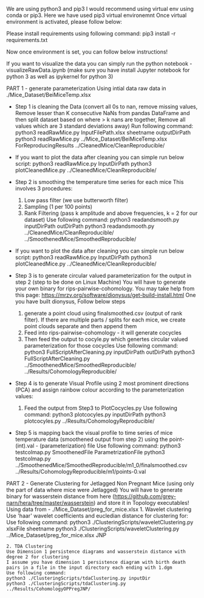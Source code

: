 We are using python3 and pip3
I would recommend using virtual env using conda or pip3. Here we have used pip3 virtual environemnt
Once virtual environment is activated, please follow below:

Please install requirements using following command:
pip3 install -r requirements.txt

Now once environment is set, you can follow below instructions!

If you want to visualize the data you can simply run the python notebook - visualizeRawData.ipynb (make sure you have install Jupyter notebook for python 3 as well as ipykernel for python 3)

PART 1 - generate parameterization
Using intial data raw data in ./Mice_Dataset/BeiMiceTemp.xlsx
* Step 1 is cleaning the Data 
    (convert all 0s to nan, remove missing values, Remove lesser than K consecutive NaNs from pandas DataFrame and then split dataset based on where > k nans are together, Remove all values which are 3 standard deviations away)
    Run following command:
    python3 readRawMice.py InputFilePath.xlsx sheetname outputDirPath
    python3 readRawMice.py ../Mice_Dataset/BeiMiceTemp.xlsx ForReproducingResults ../CleanedMice/CleanReproducible/

* If you want to plot the data after cleaning you can simple run below script:
    python3 readRawMice.py InputDirPath
    python3 plotCleanedMice.py ../CleanedMice/CleanReproducible/ 

* Step 2 is smoothing the temperature time series for each mice
   This involves 3 procedures:
   1. Low pass filter (we use butterworth filter)
   2. Sampling (1 per 100 points)
   3. Rank Filtering (pass k amplitude and above frequencies, k = 2 for our dataset)
   Use following command:
   python3 readandsmooth.py inputDirPath outDirPath 
   python3 readandsmooth.py ../CleanedMice/CleanReproducible/ ../SmoothenedMice/SmoothedReproducible/  

* If you want to plot the data after cleaning you can simple run below script:
    python3 readRawMice.py InputDirPath
    python3 plotCleanedMice.py ../CleanedMice/CleanReproducible/ 

* Step 3 is to generate circular valued parameterization for the output in step 2 (step to be done on Linux Machine)
You will have to generate your own binary for rips-pairwise-cohomology. You may take help from this page: https://mrzv.org/software/dionysus/get-build-install.html
One you have built dionysus, Follow below steps
    1. generate a point cloud using finalsmoothed.csv (output of rank filter). If there are multiple parts / splits for each mice, we create point clouds separate and then append them
    2. Feed into rips-pairwise-cohomology - it will generate cocycles
    3. Then feed the output to cocyle.py which genertes circular valued parameterization for those cocycles
    Use following command:
    python3 FullScriptAfterCleaning.py inputDirPath outDirPath
    python3 FullScriptAfterCleaning.py ../SmoothenedMice/SmoothedReproducible/ ../Results/CohomologyReproducible/

* Step 4 is to generate Visual Profile using 2 most prominent directions (PCA) and assign rainbow colour according to the parameterization values:
    1. Feed the output from Step3 to PlotCocycles.py
    Use following command:
    python3 plotcocyles.py inputDirPath
    python3 plotcocyles.py ../Results/CohomologyReproducible/

* Step 5 is mapping back the visual profile to time series of mice temperature data (smoothened output from step 2)
using the point-(int).val - (parameterization) file
    Use following command:
    python3 testcolmap.py SmoothenedFile ParametrizationFile
    python3 testcolmap.py ../SmoothenedMice/SmoothedReproducible/m1_0/finalsmoothed.csv ../Results/CohomologyReproducible/m1/points-0.val

PART 2 - Generate Clustering for Jetlagged Non Pregnant Mice (using only the part of data where mice were Jetlagged)
You will have to generate binary for wasserstein distance from here (https://github.com/grey-narn/hera/tree/master/wasserstein)
and store it in Topology executables!
Using data from - ./Mice_Dataset/preg_for_mice.xlsx
    1. Wavelet clustering
    Use 'haar' wavelet coefficients and eucledian distance for clustering for:
    Use following command:
    python3 ./ClusteringScripts/waveletClustering.py xlsxFile sheetname
    python3 ./ClusteringScripts/waveletClustering.py ../Mice_Dataset/preg_for_mice.xlsx JNP

    2. TDA Clustering
    Use Dimension 1 persistence diagrams and wasserstein distance with degree 2 for clustering
    I assume you have dimension 1 persistence diagram with birth death pairs in a file in the input directory each ending with 1.dgm
    Use following command:
    python3 ./ClusteringScripts/tdaClustering.py inputDir  
    python3 ./ClusteringScripts/tdaClustering.py ../Results/CohomologyOPPregJNP/  














